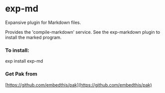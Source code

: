 exp-md
===

Expansive plugin for Markdown files.

Provides the 'compile-markdown' service. See the exp-markdown plugin to install the marked program.

### To install:

exp install exp-md

### Get Pak from

[https://github.com/embedthis/pak](https://github.com/embedthis/pak)
